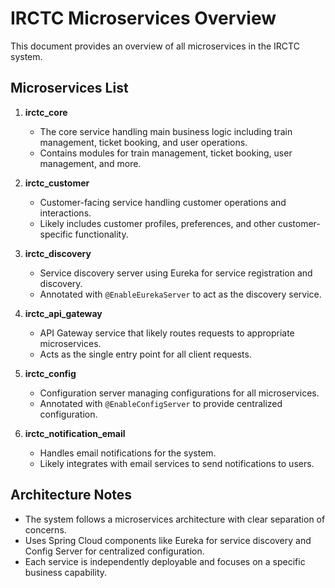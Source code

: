# IRCTC Microservices Overview

This document provides an overview of all microservices in the IRCTC system.

## Microservices List

1. **irctc_core**
   - The core service handling main business logic including train management, ticket booking, and user operations.
   - Contains modules for train management, ticket booking, user management, and more.

2. **irctc_customer**
   - Customer-facing service handling customer operations and interactions.
   - Likely includes customer profiles, preferences, and other customer-specific functionality.

3. **irctc_discovery**
   - Service discovery server using Eureka for service registration and discovery.
   - Annotated with `@EnableEurekaServer` to act as the discovery service.

4. **irctc_api_gateway**
   - API Gateway service that likely routes requests to appropriate microservices.
   - Acts as the single entry point for all client requests.

5. **irctc_config**
   - Configuration server managing configurations for all microservices.
   - Annotated with `@EnableConfigServer` to provide centralized configuration.

6. **irctc_notification_email**
   - Handles email notifications for the system.
   - Likely integrates with email services to send notifications to users.

## Architecture Notes

- The system follows a microservices architecture with clear separation of concerns.
- Uses Spring Cloud components like Eureka for service discovery and Config Server for centralized configuration.
- Each service is independently deployable and focuses on a specific business capability. 
